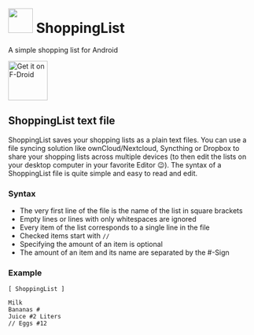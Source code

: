 # <img src="https://github.com/woefe/ShoppingList/raw/master/app/src/main/res/mipmap-xxhdpi/ic_launcher.png" width="50" height="50" /> ShoppingList
A simple shopping list for Android

<a href="https://f-droid.org/packages/com.woefe.shoppinglist/" target="_blank">
    <img src="https://f-droid.org/badge/get-it-on.png" alt="Get it on F-Droid" height="80"/>
</a>

## ShoppingList text file
ShoppingList saves your shopping lists as a plain text files. You can use a file syncing solution like
ownCloud/Nextcloud, Syncthing or Dropbox to share your shopping lists across multiple devices (to
then edit the lists on your desktop computer in your favorite Editor 😉). The syntax of a
ShoppingList file is quite simple and easy to read and edit.

### Syntax
 * The very first line of the file is the name of the list in square brackets
 * Empty lines or lines with only whitespaces are ignored
 * Every item of the list corresponds to a single line in the file
 * Checked items start with `//`
 * Specifying the amount of an item is optional
 * The amount of an item and its name are separated by the #-Sign

### Example
```
[ ShoppingList ]

Milk
Bananas #
Juice #2 Liters
// Eggs #12
```

